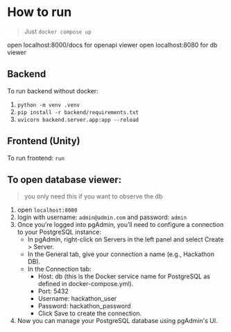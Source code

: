 # How to run

> Just `docker compose up`

open localhost:8000/docs for openapi viewer
open localhost:8080 for db viewer

## Backend

To run backend without docker:

1. `python -m venv .venv`
2. `pip install -r backend/requirements.txt`
3. `uvicorn backend.server.app:app --reload`

## Frontend (Unity)

To run frontend: `run`

## To open database viewer:

> you only need this if you want to observe the db

1. open `localhost:8080`
2. login with username: `admin@admin.com` and password: `admin`
3. Once you’re logged into pgAdmin, you’ll need to configure a connection to your PostgreSQL instance:
   - In pgAdmin, right-click on Servers in the left panel and select Create > Server.
   - In the General tab, give your connection a name (e.g., Hackathon DB).
   - In the Connection tab:
     - Host: db (this is the Docker service name for PostgreSQL as defined in docker-compose.yml).
     - Port: 5432
     - Username: hackathon_user
     - Password: hackathon_password
     - Click Save to create the connection.
4. Now you can manage your PostgreSQL database using pgAdmin's UI.
